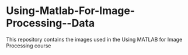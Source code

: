 # Using-Matlab-For-Image-Processing--Data
This repository contains the images used in the Using MATLAB for Image Processing course

